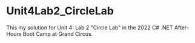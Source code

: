 # Unit4Lab2_CircleLab
This my solution for Unit 4: Lab 2 "Circle Lab" in the 2022 C# .NET After-Hours Boot Camp at Grand Circus.
